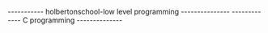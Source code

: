 ----------- holbertonschool-low level programming ---------------
------------- C programming --------------
